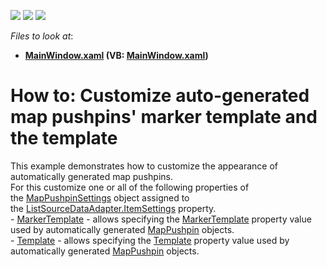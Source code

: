 <!-- default badges list -->
![](https://img.shields.io/endpoint?url=https://codecentral.devexpress.com/api/v1/VersionRange/128571363/14.2.5%2B)
[![](https://img.shields.io/badge/Open_in_DevExpress_Support_Center-FF7200?style=flat-square&logo=DevExpress&logoColor=white)](https://supportcenter.devexpress.com/ticket/details/T213880)
[![](https://img.shields.io/badge/📖_How_to_use_DevExpress_Examples-e9f6fc?style=flat-square)](https://docs.devexpress.com/GeneralInformation/403183)
<!-- default badges end -->
<!-- default file list -->
*Files to look at*:

* **[MainWindow.xaml](./CS/MapPushpinSettings_Example/MainWindow.xaml) (VB: [MainWindow.xaml](./VB/MapPushpinSettings_Example/MainWindow.xaml))**
<!-- default file list end -->
# How to: Customize auto-generated map pushpins' marker template and the template


This example demonstrates how to customize the appearance of automatically generated map pushpins.<br />For this customize one or all of the following properties of the <a href="https://documentation.devexpress.com/#wpf/clsDevExpressXpfMapMapPushpinSettingstopic">MapPushpinSettings</a> object assigned to the <a href="https://documentation.devexpress.com/#WPF/DevExpressXpfMapListSourceDataAdapter_ItemSettingstopic">ListSourceDataAdapter.ItemSettings</a> property.<br />- <a href="https://documentation.devexpress.com/#wpf/DevExpressXpfMapMapPushpinSettings_MarkerTemplatetopic">MarkerTemplate</a> - allows specifying the <a href="https://documentation.devexpress.com/#wpf/DevExpressXpfMapMapPushpin_MarkerTemplatetopic">MarkerTemplate</a> property value used by automatically generated <a href="https://documentation.devexpress.com/#wpf/DevExpressXpfMapMapPushpinMembersTopicAll">MapPushpin</a> objects.<br />- <a href="https://documentation.devexpress.com/#wpf/DevExpressXpfMapMapPushpinSettings_Templatetopic">Template</a> - allows specifying the <a href="https://documentation.devexpress.com/#wpf/DevExpressXpfMapMapPushpin_Templatetopic">Template</a> property value used by automatically generated <a href="https://documentation.devexpress.com/#wpf/DevExpressXpfMapMapPushpinMembersTopicAll">MapPushpin</a> objects.

<br/>



